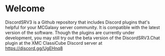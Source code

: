 # Welcome
DiscordSRV3 is a Github repository that includes Discord plugins that's helpful for your MCGalaxy server community. It is compatible with the latest version of the software. Though the plugins are currently under development, you may still try out the beta version of the DiscordSRV3.Chat plugin at the XMC ClassiCube Discord server at https://discord.gg/UgEHnq8

